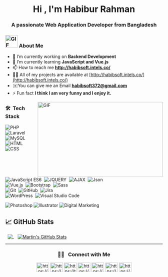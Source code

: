  <h1 align="center"> Hi , I'm Habibur Rahman</h1>
<h3 align="center">A passionate Web Application Developer from Bangladesh</h3>
<!-- [![Typing SVG](https://readme-typing-svg.herokuapp.com?lines=Welcome+to+visit+my+profile.;My+name+is+Habibur+Rahman.;I+am+a+Full-Stack+Web+Developer.)](https://git.io/typing-svg) -->

### <img alt="GIF" src="http://habibsoft.intels.co/assets/images/habib24.png" width="40" height="40" />  About Me<br/>

- 🔭 I’m currently working on **Backend Development**
- 🌱 I’m currently learning **JavaScript and Vue.js**
- 📫 How to reach me **http://habibsoft.intels.co/**
- 👨‍💻 All of my projects are available at [http://habibsoft.intels.co/](http://habibsoft.intels.co/)
- ✉️You can give me an Email **habibsoft372@gmail.com**
- ⚡ Fun fact **I think I am very funny and I enjoy it.** <br/>

 <img align="right" alt="GIF" src="https://media.giphy.com/media/qgQUggAC3Pfv687qPC/giphy.gif" width="400" height="240" />
 
 ### 🛠 &nbsp;Tech Stack
 ![PHP](https://img.shields.io/badge/-PHP-05122A?style=flat&logo=PHP&logoColor=FFA518)&nbsp;
 ![Laravel](https://img.shields.io/badge/-Laravel-05122A?style=flat&logo=Laravel&logoColor=FFA518)&nbsp;
 ![MySQL](https://img.shields.io/badge/-MySQL-05122A?style=flat&logo=MySQL&logoColor=FFA518)&nbsp;
 ![HTML](https://img.shields.io/badge/-HTML-05122A?style=flat&logo=HTML5)&nbsp;
 ![CSS](https://img.shields.io/badge/-CSS-05122A?style=flat&logo=CSS3&logoColor=1572B6)\
![JavaScript ES6](https://img.shields.io/badge/-JavaScriptES6-05122A?style=flat&logo=javascript)&nbsp;
![JQUERY](https://img.shields.io/badge/-JQUERY-05122A?style=flat&logo=JQUERY)&nbsp;
![AJAX](https://img.shields.io/badge/-AJAX-05122A?style=flat&logo=AJAX)&nbsp;
![Json](https://img.shields.io/badge/-Json-05122A?style=flat&logo=Json)\
![Vue.js](https://img.shields.io/badge/-Vue.js-05122A?style=flat&logo=Vue.js&logoColor=563D7C)&nbsp;
![Bootstrap](https://img.shields.io/badge/-Bootstrap-05122A?style=flat&logo=bootstrap&logoColor=563D7C)&nbsp;
![Sass](https://img.shields.io/badge/-Sass-05122A?style=flat&logo=sass)\
![Git](https://img.shields.io/badge/-Git-05122A?style=flat&logo=git)&nbsp;
![GitHub](https://img.shields.io/badge/-GitHub-05122A?style=flat&logo=GitHub)&nbsp;
![Jira](https://img.shields.io/badge/-Jira-05122A?style=flat&logo=Jira)\
![WordPress](https://img.shields.io/badge/-WordPress-05122A?style=flat&logo=wordpress)&nbsp;
![Visual Studio Code](https://img.shields.io/badge/-Visual%20Studio%20Code-05122A?style=flat&logo=visual-studio-code&logoColor=007ACC)&nbsp;

![Photoshop](https://img.shields.io/badge/-Photoshop-05122A?style=flat&logo=adobe-photoshop)
![Illustrator](https://img.shields.io/badge/-Illustrator-05122A?style=flat&logo=adobe-illustrator)
![Digital Marketing](https://img.shields.io/badge/-Digital%Marketing-05122A?style=flat&logo=digital-marketing)

## &#x1f4c8; GitHub Stats
&nbsp; <a href="https://github.com/habib372/habib372">
  <img align="center" src="https://github-readme-stats.vercel.app/api/top-langs/?username=habib372&hide=java,html,tex&title_color=ffffff&text_color=c9cacc&icon_color=2bbc8a&bg_color=1d1f21&langs_count=3" />
</a>&nbsp;&nbsp;
<a href="https://github.com/habib372/habib372">
  <img align="center" src="https://github-readme-stats.vercel.app/api?username=habib372&show_icons=true&line_height=27&count_private=true&title_color=ffffff&text_color=c9cacc&icon_color=2bbc8a&bg_color=1d1f21" alt="Martin's GitHub Stats" />
</a><hr/>

#### <h3 align="center"> 🤝🏻 &nbsp; Connect with Me </h3>
<p align="center">
<a href="https://www.linkedin.com/in/habibur-rahman-922405181/" target="blank"><img align="center" src="https://raw.githubusercontent.com/peterthehan/peterthehan/master/assets/linkedin.svg" alt="https://www.linkedin.com/in/habibur-rahman-922405181/" height="30" width="40" /></a>
<a href="https://github.com/habib372/" target="blank"><img align="center" src="https://raw.githubusercontent.com/rahuldkjain/github-profile-readme-generator/master/src/images/icons/Social/github.svg" alt="https://github.com/habib372/" height="30" width="40" /></a>
 <a href="https://twitter.com/habib25523" target="blank"><img align="center" src="https://raw.githubusercontent.com/rahuldkjain/github-profile-readme-generator/master/src/images/icons/Social/twitter.svg" alt="https://twitter.com/habib25523" height="30" width="40" /></a>
<a href="https://www.facebook.com/habib9143/" target="blank"><img align="center" src="https://raw.githubusercontent.com/rahuldkjain/github-profile-readme-generator/master/src/images/icons/Social/facebook.svg" alt="https://www.facebook.com/habib9143/" height="30" width="40" /></a>
 <a href="https://www.instagram.com/habib_351/" target="blank"><img align="center" src="https://raw.githubusercontent.com/rahuldkjain/github-profile-readme-generator/master/src/images/icons/Social/instagram.svg" alt="https://www.instagram.com/habib_351/" height="30" width="40" /></a>
 <a href="https://stackoverflow.com/users/14811432/md-habibur-rahman" target="blank"><img align="center" src="https://raw.githubusercontent.com/rahuldkjain/github-profile-readme-generator/master/src/images/icons/Social/stack-overflow.svg" alt="https://stackoverflow.com/users/14811432/md-habibur-rahman" height="30" width="40" /></a>
 <a href="https://www.tumblr.com/blog/view/habibur-rahman" target="blank"><img align="center" src="https://raw.githubusercontent.com/rahuldkjain/github-profile-readme-generator/master/src/images/icons/Social/tumblr.svg" alt="https://www.tumblr.com/settings/blog/habibur-rahman" height="30" width="40" /></a>
</p>
